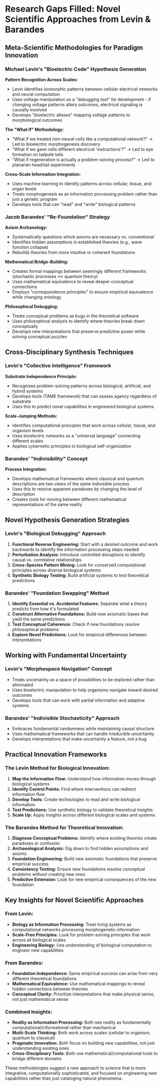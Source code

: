 # Research Gaps Filled: Novel Scientific Approaches from Levin & Barandes

## Meta-Scientific Methodologies for Paradigm Innovation

### Michael Levin's "Bioelectric Code" Hypothesis Generation

**Pattern Recognition Across Scales:**
- Levin identifies isomorphic patterns between cellular electrical networks and neural computation
- Uses voltage manipulation as a "debugging tool" for development - if changing voltage patterns alters outcomes, electrical signaling is causally involved
- Develops "bioelectric atlases" mapping voltage patterns to morphological outcomes

**The "What If" Methodology:**
- "What if we treated non-neural cells like a computational network?" → Led to bioelectric morphogenesis discovery
- "What if we gave cells different electrical 'instructions'?" → Led to eye formation on tadpole tails
- "What if regeneration is actually a problem-solving process?" → Led to planarian head/tail experiments

**Cross-Scale Information Integration:**
- Uses machine learning to identify patterns across cellular, tissue, and organ levels
- Treats morphogenesis as an information processing problem rather than just a genetic program
- Develops tools that can "read" and "write" biological patterns

### Jacob Barandes' "Re-Foundation" Strategy

**Axiom Archaeology:**
- Systematically questions which axioms are necessary vs. conventional
- Identifies hidden assumptions in established theories (e.g., wave function collapse)
- Rebuilds theories from more intuitive or coherent foundations

**Mathematical Bridge-Building:**
- Creates formal mappings between seemingly different frameworks (stochastic processes ↔ quantum theory)
- Uses mathematical equivalence to reveal deeper conceptual connections
- Employs "correspondence principles" to ensure empirical equivalence while changing ontology

**Philosophical Debugging:**
- Treats conceptual problems as bugs in the theoretical software
- Uses philosophical analysis to identify where theories break down conceptually
- Develops new interpretations that preserve predictive power while solving conceptual puzzles

## Cross-Disciplinary Synthesis Techniques

### Levin's "Collective Intelligence" Framework

**Substrate Independence Principle:**
- Recognizes problem-solving patterns across biological, artificial, and hybrid systems
- Develops tools (TAME framework) that can assess agency regardless of substrate
- Uses this to predict novel capabilities in engineered biological systems

**Scale-Jumping Methods:**
- Identifies computational principles that work across cellular, tissue, and organism levels
- Uses bioelectric networks as a "universal language" connecting different scales
- Applies cybernetic principles to biological self-organization

### Barandes' "Indivisibility" Concept

**Process Integration:**
- Develops mathematical frameworks where classical and quantum descriptions are two views of the same indivisible process
- Uses this to resolve apparent paradoxes by changing the level of description
- Creates tools for moving between different mathematical representations of the same reality

## Novel Hypothesis Generation Strategies

### Levin's "Biological Debugging" Approach

1. **Functional Reverse Engineering:** Start with a desired outcome and work backwards to identify the information processing steps needed
2. **Perturbation Analysis:** Introduce controlled disruptions to identify causal vs. correlative relationships
3. **Cross-Species Pattern Mining:** Look for conserved computational principles across diverse biological systems
4. **Synthetic Biology Testing:** Build artificial systems to test theoretical predictions

### Barandes' "Foundation Swapping" Method

1. **Identify Essential vs. Accidental Features:** Separate what a theory predicts from how it's formulated
2. **Construct Alternative Foundations:** Build new axiomatic bases that yield the same predictions
3. **Test Conceptual Coherence:** Check if new foundations resolve philosophical problems
4. **Explore Novel Predictions:** Look for empirical differences between interpretations

## Working with Fundamental Uncertainty

### Levin's "Morphospace Navigation" Concept

- Treats uncertainty as a space of possibilities to be explored rather than eliminated
- Uses bioelectric manipulation to help organisms navigate toward desired outcomes
- Develops tools that can work with partial information and adaptive systems

### Barandes' "Indivisible Stochasticity" Approach

- Embraces fundamental randomness while maintaining causal structure
- Uses mathematical frameworks that can handle irreducible uncertainty
- Develops interpretations that make uncertainty a feature, not a bug

## Practical Innovation Frameworks

### The Levin Method for Biological Innovation:
1. **Map the Information Flow:** Understand how information moves through biological systems
2. **Identify Control Points:** Find where interventions can redirect information flow
3. **Develop Tools:** Create technologies to read and write biological information
4. **Test Predictions:** Use synthetic biology to validate theoretical insights
5. **Scale Up:** Apply insights across different biological scales and systems

### The Barandes Method for Theoretical Innovation:
1. **Diagnose Conceptual Problems:** Identify where existing theories create paradoxes or confusion
2. **Archaeological Analysis:** Dig down to find hidden assumptions and axioms
3. **Foundation Engineering:** Build new axiomatic foundations that preserve empirical success
4. **Consistency Testing:** Ensure new foundations resolve conceptual problems without creating new ones
5. **Predictive Extension:** Look for new empirical consequences of the new foundation

## Key Insights for Novel Scientific Approaches

### From Levin:
- **Biology as Information Processing:** Treat living systems as computational networks processing morphogenetic information
- **Scale-Free Principles:** Look for problem-solving principles that work across all biological scales
- **Engineering Biology:** Use understanding of biological computation to engineer new capabilities

### From Barandes:
- **Foundation Independence:** Same empirical success can arise from very different theoretical foundations
- **Mathematical Equivalence:** Use mathematical mappings to reveal hidden connections between theories
- **Conceptual Clarity:** Prioritize interpretations that make physical sense, not just mathematical sense

### Combined Insights:
- **Reality as Information Processing:** Both see reality as fundamentally computational/informational rather than mechanical
- **Multi-Scale Thinking:** Both work across scales (cellular to organism; quantum to classical)
- **Pragmatic Innovation:** Both focus on building new capabilities, not just understanding existing ones
- **Cross-Disciplinary Tools:** Both use mathematical/computational tools to bridge different domains

These methodologies suggest a new approach to science that is more integrative, computationally sophisticated, and focused on engineering new capabilities rather than just cataloging natural phenomena.